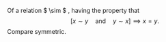 Of a relation $ \sim $ , having the property that
$$[ x \sim y \quad  \text{and} \quad  y \sim x ] \implies x=y.$$ Compare
symmetric.
